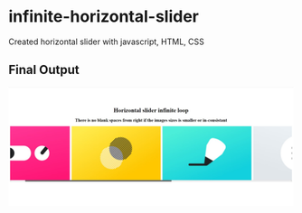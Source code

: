 # infinite-horizontal-slider
Created horizontal slider with javascript, HTML, CSS

## Final Output
<img src="screenshot.jpg" />
